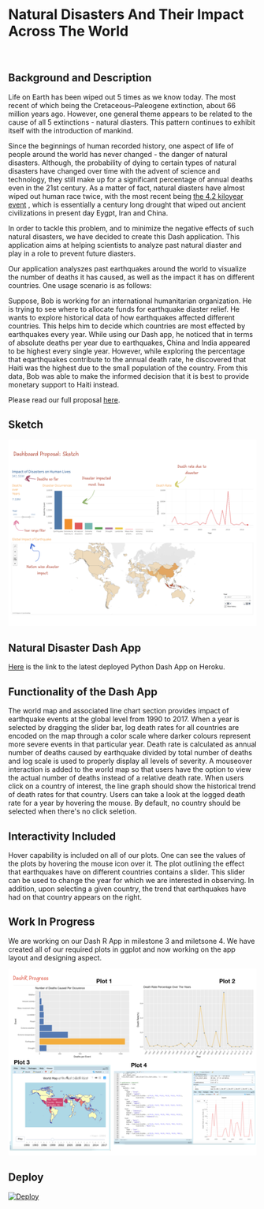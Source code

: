 # Natural Disasters And Their Impact Across The World
<br>

## Background and Description

Life on Earth has been wiped out 5 times as we know today. The most recent of which being the Cretaceous–Paleogene extinction, about 66 million years ago. However, one general theme appears to be related to the cause of all 5 extinctions - natural diasters. This pattern continues to exhibit itself with the introduction of mankind.

Since the beginnings of human recorded history, one aspect of life of people around the world has never changed - the danger of natural disasters. Although, the probability of dying to certain types of natural disasters have changed over time with the advent of science and technology, they still make up for a significant percentage of annual deaths even in the 21st century. As a matter of fact, natural diasters have almost wiped out human race twice, with the most recent being [the 4.2 kiloyear event](https://en.wikipedia.org/wiki/4.2_kiloyear_event) , which is essentially a century long drought that wiped out ancient civilizations in present day Eygpt, Iran and China.

In order to tackle this problem, and to minimize the negative effects of such natural disasters, we have decided to create this Dash application. This application aims at helping scientists to analyze past natural diaster and play in a role to prevent future diasters. 

Our application analyszes past earthquakes around the world to visualize the number of deaths it has caused, as well as the impact it has on different countries. One usage scenario is as follows:

Suppose, Bob is working for an international humanitarian organization. He is trying to see where to allocate funds for earthquake diaster relief. He wants to explore historical data of how earthquakes affected different countries. This helps him to decide which countries are most effected by earthquakes every year. While using our Dash app, he noticed that in terms of absolute deaths per year due to earthquakes, China and India appeared to be highest every single year. However, while exploring the percentage that eqarthquakes contribute to the annual death rate, he discovered that Haiti was the highest due to the small population of the country. From this data, Bob was able to make the informed decision that it is best to provide monetary support to Haiti instead. 

Please read our full proposal [here](https://github.com/UBC-MDS/DSCI_532_group_201_milestone3_4_natural_disaster/blob/master/proposal.md).



## Sketch
<html>
  <img src = "imgs/sketch_v1.png" />
<html>

## Natural Disaster Dash App
[Here](https://natural-disaster-submission.herokuapp.com) is the link to the latest deployed Python Dash App on Heroku.

## Functionality of the Dash App

The world map and associated line chart section provides impact of earthquake events at the global level from 1990 to 2017. When a year is selected by dragging the slider bar, log death rates for all countries are encoded on the map through a color scale where darker colours represent more severe events in that particular year. Death rate is calculated as annual number of deaths caused by earthquake divided by total number of deaths and log scale is used to properly display all levels of severity. A mouseover interaction is added to the world map so that users have the option to view the actual number of deaths instead of a relative death rate. When users click on a country of interest, the line graph should show the historical trend of death rates for that country. Users can take a look at the logged death rate for a year by hovering the mouse. By default, no country should be selected when there's no click seletion.

## Interactivity Included

Hover capability is included on all of our plots. One can see the values of the plots by hovering the mouse icon over it. The plot outlining the effect that earthquakes have on different countries contains a slider. This slider can be used to change the year for which we are interested in observing. In addition, upon selecting a given country, the trend that earthquakes have had on that country appears on the right.

## Work In Progress

We are working on our Dash R App in milestone 3 and miletsone 4. We have created all of our required plots in ggplot and now working on the app layout and designing aspect.

<html>
  <img src = "imgs/DashR-progress.png" />
<html>


## Deploy
[![Deploy](https://www.herokucdn.com/deploy/button.svg)](https://heroku.com/deploy)
